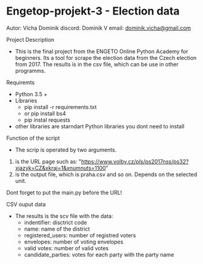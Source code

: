 # Engetop-projekt-3 - Election data 
Autor: Vícha Dominik 
discord: Dominik V
email: dominik.vicha@gmail.com

Project Description 
- This is the final project from the ENGETO Online Python Academy for beginners. Its a tool for scrape the election data from the Czech election from 2017. The results is in the csv file, which can be use in other programms. 


Requiremts 
- Python 3.5 + 
- Libraries
    - pip install -r requirements.txt 
    - or pip install bs4 
    - pip instal requests
- other libraries are starndart Python libraries you dont need to install 

Function of the script
- The scrip is operated by two arguments. 
1. is the URL page such as: "https://www.volby.cz/pls/ps2017nss/ps32?xjazyk=CZ&xkraj=1&xnumnuts=1100" 
2. is the output file, which is praha.csv and so on. Depends on the selected unit. 

Dont forget to put the main.py before the URL! 

CSV ouput data 
- The results is the scv file with the data: 
    - indentifier: disctrict code
    - name: name of the district 
    - registered_users: number of registred voters
    - envelopes: number of voting envelopes
    - valid votes: number of valid votes 
    - candidate_parties: votes for each party with the party name 


